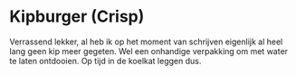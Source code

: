 # Kipburger (Crisp)

Verrassend lekker, al heb ik op het moment van schrijven eigenlijk al heel lang geen kip meer gegeten. Wel een onhandige verpakking om met water te laten ontdooien. Op tijd in de koelkat leggen dus.
